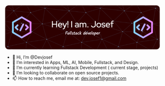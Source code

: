 ![Header](./GithubHeader.png)
- 👋 Hi, I’m @Devjosef
- 👀 I’m interested in Apps, ML, AI, Mobile, Fullstack, and Design.
- 🌱 I’m currently learning Fullstack Development ( current stage, projects)
- 💞️ I’m looking to collaborate on open source projects.
- 📫 How to reach me, email me at: dev.josef1@gmail.com


